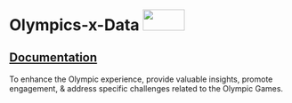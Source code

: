 # Olympics-x-Data <img src="https://github.com/datta-magar/Olympics-x-Data/assets/63116590/65a1ed7a-1c22-49a0-ab0d-0390eefd9cf8" width="75" height="37.5">
## [Documentation](https://docs.google.com/document/d/1vC-DnaIRe8SeRH4KhpbB5wJgD-Mxr5gC8SQ39ofQAwo/edit?usp=sharing)

 To enhance the Olympic experience, provide valuable insights, promote engagement, &amp; address specific challenges related to the Olympic Games.
 

